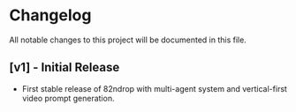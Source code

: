 # Changelog

All notable changes to this project will be documented in this file.

## [v1] - Initial Release
- First stable release of 82ndrop with multi-agent system and vertical-first video prompt generation.
